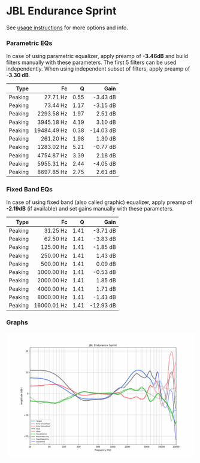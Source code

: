 # JBL Endurance Sprint
See [usage instructions](https://github.com/jaakkopasanen/AutoEq#usage) for more options and info.

### Parametric EQs
In case of using parametric equalizer, apply preamp of **-3.46dB** and build filters manually
with these parameters. The first 5 filters can be used independently.
When using independent subset of filters, apply preamp of **-3.30 dB**.

| Type    | Fc          |    Q | Gain      |
|--------:|------------:|-----:|----------:|
| Peaking | 27.71 Hz    | 0.55 | -3.43 dB  |
| Peaking | 73.44 Hz    | 1.17 | -3.15 dB  |
| Peaking | 2293.58 Hz  | 1.97 | 2.51 dB   |
| Peaking | 3945.18 Hz  | 4.19 | 3.10 dB   |
| Peaking | 19484.49 Hz | 0.38 | -14.03 dB |
| Peaking | 261.20 Hz   | 1.98 | 1.30 dB   |
| Peaking | 1283.02 Hz  | 5.21 | -0.77 dB  |
| Peaking | 4754.87 Hz  | 3.39 | 2.18 dB   |
| Peaking | 5955.31 Hz  | 2.44 | -4.05 dB  |
| Peaking | 8697.85 Hz  | 2.75 | 2.61 dB   |

### Fixed Band EQs
In case of using fixed band (also called graphic) equalizer, apply preamp of **-2.19dB**
(if available) and set gains manually with these parameters.

| Type    | Fc          |    Q | Gain      |
|--------:|------------:|-----:|----------:|
| Peaking | 31.25 Hz    | 1.41 | -3.71 dB  |
| Peaking | 62.50 Hz    | 1.41 | -3.83 dB  |
| Peaking | 125.00 Hz   | 1.41 | -1.85 dB  |
| Peaking | 250.00 Hz   | 1.41 | 1.43 dB   |
| Peaking | 500.00 Hz   | 1.41 | 0.09 dB   |
| Peaking | 1000.00 Hz  | 1.41 | -0.53 dB  |
| Peaking | 2000.00 Hz  | 1.41 | 1.85 dB   |
| Peaking | 4000.00 Hz  | 1.41 | 1.71 dB   |
| Peaking | 8000.00 Hz  | 1.41 | -1.41 dB  |
| Peaking | 16000.01 Hz | 1.41 | -12.93 dB |

### Graphs
![](./JBL%20Endurance%20Sprint.png)